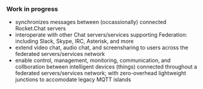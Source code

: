 ### Work in progress


* synchronizes messages between (occassionally) connected Rocket.Chat servers
* interoperate with other Chat servers/services supporting Federation: including Slack, Skype, IRC, Asterisk, and more
* extend video chat, audio chat, and screensharing to users across the federated servers/services network
* enable control, management, monitoring, communication, and collboration between intelligent devices (things) connected throughout a federated servers/services network; with zero-overhead lightweight junctions to accomodate legacy MQTT islands

